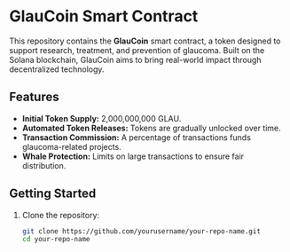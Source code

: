 # GlauCoin Smart Contract

This repository contains the **GlauCoin** smart contract, a token designed to support research, treatment, and prevention of glaucoma. Built on the Solana blockchain, GlauCoin aims to bring real-world impact through decentralized technology.

## Features
- **Initial Token Supply:** 2,000,000,000 GLAU.
- **Automated Token Releases:** Tokens are gradually unlocked over time.
- **Transaction Commission:** A percentage of transactions funds glaucoma-related projects.
- **Whale Protection:** Limits on large transactions to ensure fair distribution.

## Getting Started
1. Clone the repository:
   ```bash
   git clone https://github.com/yourusername/your-repo-name.git
   cd your-repo-name

